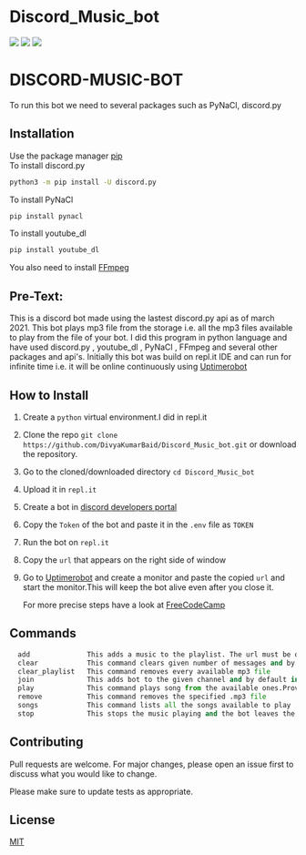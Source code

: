 # Discord_Music_bot
<p align="left">
<a href="https://github.com/DivyaKumarBaid/Discord_Music_bot/blob/main/LICENSE" alt="Lisence"><img src="https://img.shields.io/github/license/DivyaKumarBaid/Discord_Music_bot"></a> <a href="https://github.com/DivyaKumarBaid/Discord_Music_bot/issues" alt="Issues"><img src="https://img.shields.io/github/issues/DivyaKumarBaid/Discord_Music_bot"></a> <a href="https://twitter.com/DivyakumarBaid1?s=09" alt="Twiter-Follow"><img src="https://img.shields.io/twitter/url?url=https%3A%2F%2Fgithub.com%2FDivyaKumarBaid%2FDiscord_Music_bot"></a>
</p>

# DISCORD-MUSIC-BOT

To run this bot we need to several packages such as PyNaCl, discord.py

## Installation

Use the package manager [pip](https://pip.pypa.io/en/stable/) \
To install discord.py

```bash
python3 -m pip install -U discord.py
```
To install PyNaCl
```bash
pip install pynacl
```
To install youtube_dl
```bash
pip install youtube_dl
```
You also need to install [FFmpeg](https://www.ffmpeg.org/) 

## Pre-Text:

This is a discord bot made using the lastest discord.py api as of march 2021. This bot plays mp3 file from the storage i.e. all the mp3 files available to play from the file of your bot. I did this program in python language and have used discord.py , youtube_dl , PyNaCl , FFmpeg and several other packages and api's. Initially this bot was build on repl.it IDE and can run for infinite time i.e. it will be online continuously using [Uptimerobot](https://uptimerobot.com/)

## How to Install

1. Create a ```python``` virtual environment.I did in repl.it
2. Clone the repo ```git clone https://github.com/DivyaKumarBaid/Discord_Music_bot.git``` or download the repository.
3. Go to the cloned/downloaded directory ``` cd Discord_Music_bot ``` 
4. Upload it in ```repl.it```
5. Create a bot in [discord developers portal]((https://discord.com/developers/docs/game-and-server-management/vanity-perks))
6. Copy the ``Token`` of the bot and paste it in the ``.env`` file as ``TOKEN``
7. Run the bot on ```repl.it```
8. Copy the ``url`` that appears on the right side of window
9. Go to [Uptimerobot](https://uptimerobot.com/) and create a monitor and paste the copied ``url`` and start the monitor.This will keep the bot alive even after you close it.

     For more precise steps have a look at [FreeCodeCamp](https://www.freecodecamp.org/news/create-a-discord-bot-with-python/)

## Commands

```python
  add              This adds a music to the playlist. The url must be of youtube
  clear            This command clears given number of messages and by default it clears last 5 messages
  clear_playlist   This command removes every available mp3 file
  join             This adds bot to the given channel and by default in General
  play             This command plays song from the available ones.Providing channel would let the bot t=run there else by default it will run in General
  remove           This command removes the specified .mp3 file
  songs            This command lists all the songs available to play
  stop             This stops the music playing and the bot leaves the voice channel
```

## Contributing
Pull requests are welcome. For major changes, please open an issue first to discuss what you would like to change.

Please make sure to update tests as appropriate.

## License
[MIT](https://choosealicense.com/licenses/mit/)
